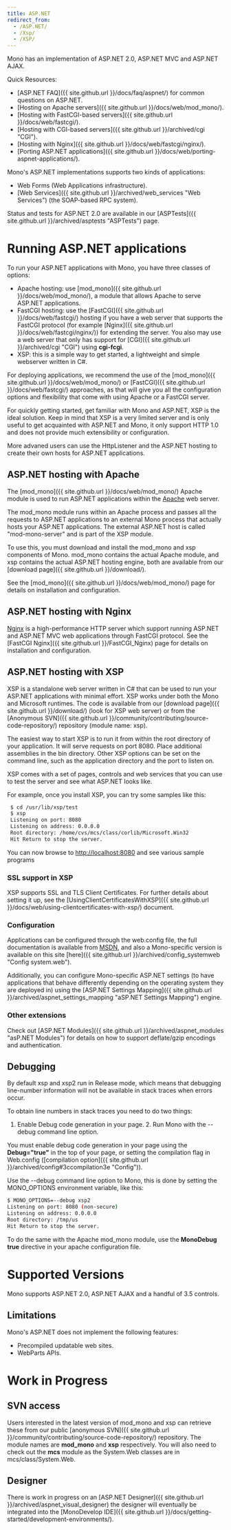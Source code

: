 ```yaml
---
title: ASP.NET
redirect_from:
  - /ASP.NET/
  - /Xsp/
  - /XSP/
---
```


Mono has an implementation of ASP.NET 2.0, ASP.NET MVC and ASP.NET AJAX.

Quick Resources:

-   [ASP.NET FAQ]({{ site.github.url }}/docs/faq/aspnet/) for common questions on ASP.NET.
-   [Hosting on Apache servers]({{ site.github.url }}/docs/web/mod_mono/).
-   [Hosting with FastCGI-based servers]({{ site.github.url }}/docs/web/fastcgi/).
-   [Hosting with CGI-based servers]({{ site.github.url }}/archived/cgi "CGI").
-   [Hosting with Nginx]({{ site.github.url }}/docs/web/fastcgi/nginx/).
-   [Porting ASP.NET applications]({{ site.github.url }}/docs/web/porting-aspnet-applications/).

Mono's ASP.NET implementations supports two kinds of applications:

-   Web Forms (Web Applications infrastructure).
-   [Web Services]({{ site.github.url }}/archived/web_services "Web Services") (the SOAP-based RPC system).

Status and tests for ASP.NET 2.0 are available in our [ASPTests]({{ site.github.url }}/archived/asptests "ASPTests") page.

Running ASP.NET applications
============================

To run your ASP.NET applications with Mono, you have three classes of options:

-   Apache hosting: use [mod\_mono]({{ site.github.url }}/docs/web/mod_mono/), a module that allows Apache to serve ASP.NET applications.
-   FastCGI hosting: use the [FastCGI]({{ site.github.url }}/docs/web/fastcgi/) hosting if you have a web server that supports the FastCGI protocol (for example [Nginx]({{ site.github.url }}/docs/web/fastcgi/nginx/)) for extending the server. You also may use a web server that only has support for [CGI]({{ site.github.url }}/archived/cgi "CGI") using **cgi-fcgi**.
-   XSP: this is a simple way to get started, a lightweight and simple webserver written in C\#.

For deploying applications, we recommend the use of the [mod\_mono]({{ site.github.url }}/docs/web/mod_mono/) or [FastCGI]({{ site.github.url }}/docs/web/fastcgi/) approaches, as that will give you all the configuration options and flexibility that come with using Apache or a FastCGI server.

For quickly getting started, get familiar with Mono and ASP.NET, XSP is the ideal solution. Keep in mind that XSP is a very limited server and is only useful to get acquainted with ASP.NET and Mono, it only support HTTP 1.0 and does not provide much extensibility or configuration.

More advaned users can use the HttpListener and the ASP.NET hosting to create their own hosts for ASP.NET applications.

ASP.NET hosting with Apache
---------------------------

The [mod\_mono]({{ site.github.url }}/docs/web/mod_mono/) Apache module is used to run ASP.NET applications within the [Apache](http://httpd.apache.org) web server.

The mod\_mono module runs within an Apache process and passes all the requests to ASP.NET applications to an external Mono process that actually hosts your ASP.NET applications. The external ASP.NET host is called "mod-mono-server" and is part of the XSP module.

To use this, you must download and install the mod\_mono and xsp components of Mono. mod\_mono contains the actual Apache module, and xsp contains the actual ASP.NET hosting engine, both are available from our [download page]({{ site.github.url }}/download/).

See the [mod\_mono]({{ site.github.url }}/docs/web/mod_mono/) page for details on installation and configuration.

ASP.NET hosting with Nginx
--------------------------

[Nginx](http://wiki.nginx.org/) is a high-performance HTTP server which support running ASP.NET and ASP.NET MVC web applications through FastCGI protocol. See the [FastCGI Nginx]({{ site.github.url }}/FastCGI_Nginx) page for details on installation and configuration.

ASP.NET hosting with XSP
------------------------

XSP is a standalone web server written in C\# that can be used to run your ASP.NET applications with minimal effort. XSP works under both the Mono and Microsoft runtimes. The code is available from our [download page]({{ site.github.url }}/download/) (look for XSP web server) or from the [Anonymous SVN]({{ site.github.url }}/community/contributing/source-code-repository/) repository (module name: xsp).

The easiest way to start XSP is to run it from within the root directory of your application. It will serve requests on port 8080. Place additional assemblies in the bin directory. Other XSP options can be set on the command line, such as the application directory and the port to listen on.

XSP comes with a set of pages, controls and web services that you can use to test the server and see what ASP.NET looks like.

For example, once you install XSP, you can try some samples like this:

``` bash
 $ cd /usr/lib/xsp/test
 $ xsp
 Listening on port: 8080
 Listening on address: 0.0.0.0
 Root directory: /home/cvs/mcs/class/corlib/Microsoft.Win32
 Hit Return to stop the server.
```

You can now browse to <http://localhost:8080> and see various sample programs

### SSL support in XSP

XSP supports SSL and TLS Client Certificates. For further details about setting it up, see the [UsingClientCertificatesWithXSP]({{ site.github.url }}/docs/web/using-clientcertificates-with-xsp/) document.

### Configuration

Applications can be configured through the web.config file, the full documentation is available from [MSDN](http://msdn2.microsoft.com/en-us/library/b5ysx397.aspx), and also a Mono-specific version is available on this site [here]({{ site.github.url }}/archived/config_systemweb "Config system.web").

Additionally, you can configure Mono-specific ASP.NET settings (to have applications that behave differently depending on the operating system they are deployed in) using the [ASP.NET Settings Mapping]({{ site.github.url }}/archived/aspnet_settings_mapping "aSP.NET Settings Mapping") engine.

### Other extensions

Check out [ASP.NET Modules]({{ site.github.url }}/archived/aspnet_modules "asP.NET Modules") for details on how to support deflate/gzip encodings and authentication.

Debugging
---------

By default xsp and xsp2 run in Release mode, which means that debugging line-number information will not be available in stack traces when errors occur.

To obtain line numbers in stack traces you need to do two things:

1. Enable Debug code generation in your page. 2. Run Mono with the --debug command line option.

You must enable debug code generation in your page using the **Debug="true"** in the top of your page, or setting the compilation flag in Web.config ([compilation option]({{ site.github.url }}/archived/config#3ccompilation3e "Config")).

Use the --debug command line option to Mono, this is done by setting the MONO\_OPTIONS environment variable, like this:

``` bash
$ MONO_OPTIONS=--debug xsp2
Listening on port: 8080 (non-secure)
Listening on address: 0.0.0.0
Root directory: /tmp/us
Hit Return to stop the server.
```

To do the same with the Apache mod\_mono module, use the **MonoDebug true** directive in your apache configuration file.

Supported Versions
==================

Mono supports ASP.NET 2.0, ASP.NET AJAX and a handful of 3.5 controls.

Limitations
-----------

Mono's ASP.NET does not implement the following features:

-   Precompiled updatable web sites.
-   WebParts APIs.

Work in Progress
================

SVN access
----------

Users interested in the latest version of mod\_mono and xsp can retrieve these from our public [anonymous SVN]({{ site.github.url }}/community/contributing/source-code-repository/) repository. The module names are **mod\_mono** and **xsp** respectively. You will also need to check out the **mcs** module as the System.Web classes are in mcs/class/System.Web.

Designer
--------

There is work in progress on an [ASP.NET Designer]({{ site.github.url }}/archived/aspnet_visual_designer) the designer will eventually be integrated into the [MonoDevelop IDE]({{ site.github.url }}/docs/getting-started/development-environments/).

